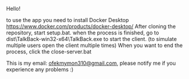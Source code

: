 Hello!
  
  to use the app you need to install Docker Desktop https://www.docker.com/products/docker-desktop/
  After cloning the repository, start setup.bat. 
  when the process is finished, go to dist\TalkBack-win32-x64\TalkBack.exe to start the client.
  (to simulate multiple users open the client multiple times)
  When you want to end the process, click the close-server.bat

This is my email: ofekmymon310@gmail.com, please notify me if you experience any problems :)
